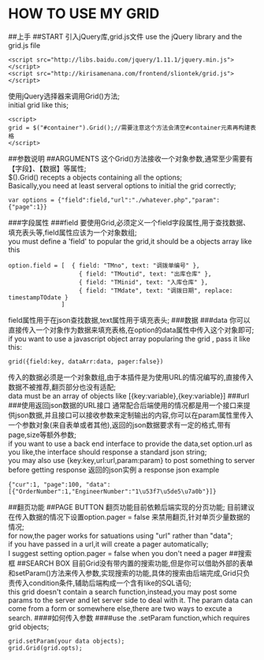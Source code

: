 # HOW TO USE MY GRID
##上手
##START
引入jQuery库,grid.js文件
use the jQuery library and the grid.js file
```
<script src="http://libs.baidu.com/jquery/1.11.1/jquery.min.js"></script>
<script src="http://kirisamenana.com/frontend/sliontek/grid.js"></script>
```
使用jQuery选择器来调用Grid()方法;  
initial grid like this;
```
<script>
grid = $("#container").Grid();//需要注意这个方法会清空#container元素再构建表格
</script>
```
##参数说明
##ARGUMENTS
这个Grid()方法接收一个对象参数,通常至少需要有【字段】、【数据】等属性;  
$().Grid() recepts a objects containing all the options;   
Basically,you need at least serveral options to initial the grid correctly;
```
var options = {"field":field,"url":"./whatever.php","param":{"page":1}}
```
###字段属性
###field
要使用Grid,必须定义一个field字段属性,用于查找数据、填充表头等,field属性应该为一个对象数组;  
you must define a 'field' to popular the grid,it should be a objects array like this
```
option.field = [  { field: "TMno", text: "调拨单编号" },
              		{ field: "TMoutid", text: "出库仓库" },
              		{ field: "TMinid", text: "入库仓库" },
              		{ field: "TMdate", text: "调拨日期", replace: timestampTOdate }
               ]
```
field属性用于在json查找数据,text属性用于填充表头;
###数据
###data
你可以直接传入一个对象作为数据来填充表格,在option的data属性中传入这个对象即可;  
if you want to use a javascript object array popularing the grid , pass it like this:
```
grid({field:key, dataArr:data, pager:false})
```
传入的数据必须是一个对象数组,由于本插件是为使用URL的情况编写的,直接传入数据不被推荐,翻页部分也没有适配;  
data must be an array of objects like [{key:variable},{key:variable}]
###url
###使用返回json数据的URL接口
通常配合后端使用的情况都是用一个接口来提供json数据,并且接口可以接收参数来定制输出的内容,你可以在param属性里传入一个参数对象(来自表单或者其他),返回的json数据要求有一定的格式,带有page,size等额外参数;  
if you want to use a back end interface to provide the data,set option.url as you like,the interface should response a standard json string;  
you may also use {key:key,url:url,param:param} to post something to server before getting response
返回的json实例
a response json example
```
{"cur":1, "page":100, "data":[{"OrderNumber":1,"EngineerNumber":"1\u53f7\u5de5\u7a0b"}]}
```
##翻页功能
##PAGE BUTTON
翻页功能目前依赖后端实现的分页功能;
目前建议在传入数据的情况下设置option.pager = false 来禁用翻页,针对单页少量数据的情况;  
for now,the pager works for satuations using "url" rather than "data";  
if you have passed in a url,it will create a pager automatically;  
I suggest setting option.pager = false when you don't need a pager
##搜索框
##SEARCH BOX
目前Grid没有带内置的搜索功能,但是你可以借助外部的表单和setParam()方法来传入参数,实现搜索的功能,具体的搜索由后端完成,Grid只负责传入condition条件,辅助后端构成一个含有like的SQL语句;  
this grid doesn't contain a search function,instead,you may post some params to the server and let server side to deal with it.
The param data can come from a form or somewhere else,there are two ways to excute a search.
####如何传入参数
####use the .setParam function,which requires grid objects;
```
grid.setParam(your data objects);
grid.Grid(grid.opts);
```
